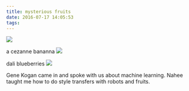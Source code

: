 ```yaml
---
title: mysterious fruits
date: 2016-07-17 14:05:53
tags:
---
```

<a href="http://i.imgur.com/9JjYWVX.png"><img src="http://i.imgur.com/9JjYWVX.png"  /></a>

a cezanne bananna
<a href="http://i.imgur.com/KMeM3t0.jpg"><img class="img-xsmall" src="http://i.imgur.com/KMeM3t0.jpg" /></a>

dali blueberries
<a href="[Imgur](http://i.imgur.com/Aqf4DB7.jpg)"><img class="img-xsmall" src="[Imgur](http://i.imgur.com/Aqf4DB7.jpg)" /></a>

Gene Kogan came in and spoke with us about machine learning.  Nahee taught me how to do style transfers with robots and fruits.

